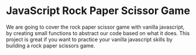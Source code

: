 # JavaScript Rock Paper Scissor Game

We are going to cover the rock paper scissor game with vanilla javascript, by creating small functions to abstract our code based on what it does.
This project is great if you want to practice your vanilla javascript skills by building a rock paper scissors game.
